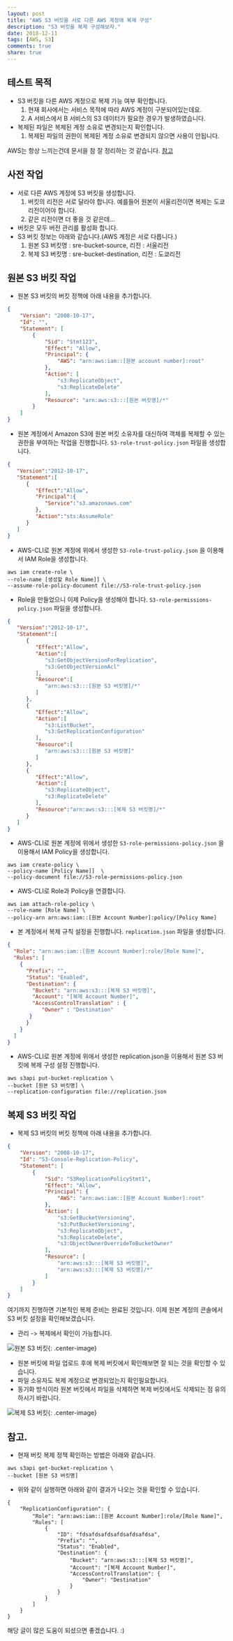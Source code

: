 ```yaml
---
layout: post
title: "AWS S3 버킷을 서로 다른 AWS 계정에 복제 구성"
description: "S3 버킷을 복제 구성해보자."
date: 2018-12-11
tags: [AWS, S3]
comments: true
share: true
---
```


## 테스트 목적

* S3 버킷을 다른 AWS 계정으로 복제 가능 여부 확인합니다.
  1. 현재 회사에서는 서비스 목적에 따라 AWS 계정이 구분되어있는데요. 
  2. A 서비스에서 B 서비스의 S3 데이터가 필요한 경우가 발생하였습니다.  
* 복제된 파일은 복제된 계정 소유로 변경되는지 확인합니다.
  1. 복제된 파일의 권한이 복제된 계정 소유로 변경되지 않으면 사용이 안됩니다.

AWS는 항상 느끼는건데 문서을 참 잘 정리하는 것 같습니다. [참고](https://docs.aws.amazon.com/ko_kr/AmazonS3/latest/dev/crr-walkthrough-2.html)

## 사전 작업

* 서로 다른 AWS 계정에 S3 버킷을 생성합니다.
  1. 버킷의 리전은 서로 달라야 합니다. 예를들어 원본이 서울리전이면 복제는 도쿄리전이어야 합니다.
  2. 같은 리전이면 더 좋을 것 같은데...
* 버킷은 모두 버전 관리를 활성화 합니다.
* S3 버킷 정보는 아래와 같습니다.(AWS 계정은 서로 다릅니다.)
  1. 원본 S3 버킷명 : sre-bucket-source, 리전 : 서울리전
  2. 복제 S3 버킷명 : sre-bucket-destination, 리전 : 도쿄리전

## 원본 S3 버킷 작업

* 원본 S3 버킷의 버킷 정책에 아래 내용을 추가합니다.
```json
{
    "Version": "2008-10-17",
    "Id": "",
    "Statement": [
        {
            "Sid": "Stmt123",
            "Effect": "Allow",
            "Principal": {
                "AWS": "arn:aws:iam::[원본 account number]:root"
            },
            "Action": [
                "s3:ReplicateObject",
                "s3:ReplicateDelete"
            ],
            "Resource": "arn:aws:s3:::[원본 버킷명]/*"
        }
    ]
}
```

* 원본 계정에서 Amazon S3에 원본 버킷 소유자를 대신하여 객체를 복제할 수 있는 권한을 부여하는 작업을 진행합니다. `S3-role-trust-policy.json` 파일을 생성합니다.
```json
{
   "Version":"2012-10-17",
   "Statement":[
      {
         "Effect":"Allow",
         "Principal":{
            "Service":"s3.amazonaws.com"
         },
         "Action":"sts:AssumeRole"
      }
   ]
}
```

* AWS-CLI로 원본 계정에 위에서 생성한 `S3-role-trust-policy.json` 을 이용해서 IAM Role을 생성합니다. 
```shell
aws iam create-role \
--role-name [생성할 Role Name]] \
--assume-role-policy-document file://S3-role-trust-policy.json
```

* Role을 만들었으니 이제 Policy을 생성해야 합니다. `S3-role-permissions-policy.json` 파일을 생성합니다.
```json
{
   "Version":"2012-10-17",
   "Statement":[
      {
         "Effect":"Allow",
         "Action":[
            "s3:GetObjectVersionForReplication",
            "s3:GetObjectVersionAcl"
         ],
         "Resource":[
            "arn:aws:s3:::[원본 S3 버킷명]/*"
         ]
      },
      {
         "Effect":"Allow",
         "Action":[
            "s3:ListBucket",
            "s3:GetReplicationConfiguration"
         ],
         "Resource":[
            "arn:aws:s3:::[원본 S3 버킷명]"
         ]
      },
      {
         "Effect":"Allow",
         "Action":[
            "s3:ReplicateObject",
            "s3:ReplicateDelete"
         ],
         "Resource":"arn:aws:s3:::[복제 S3 버킷명]/*"
      }
   ]
}
```
* AWS-CLI로 원본 계정에 위에서 생성한 `S3-role-permissions-policy.json` 을 이용해서 IAM Policy을 생성합니다. 
```shell
aws iam create-policy \
--policy-name [Policy Name]]  \
--policy-document file://S3-role-permissions-policy.json
```

* AWS-CLI로 Role과 Policy을 연결합니다. 
```shell
aws iam attach-role-policy \
--role-name [Role Name] \
--policy-arn arn:aws:iam::[원본 Account Number]:policy/[Policy Name]
```

* 본 계정에서 복제 규칙 설정을 진행합니다. `replication.json` 파일을 생성합니다.
```json
{
  "Role": "arn:aws:iam::[원본 Account Number]:role/[Role Name]",
  "Rules": [
    {
      "Prefix": "",
      "Status": "Enabled",
      "Destination": {
        "Bucket": "arn:aws:s3:::[복제 S3 버킷명]",
        "Account": "[복제 Account Number]",
        "AccessControlTranslation" : {
           "Owner" : "Destination"
       }
      }
    }
  ]
}
```

* AWS-CLI로 원본 계정에 위에서 생성한 replication.json을 이용해서 원본 S3 버킷에 복제 구성 설정 진행합니다.
```shell
aws s3api put-bucket-replication \
--bucket [원본 S3 버킷명] \
--replication-configuration file://replication.json
```

## 복제 S3 버킷 작업

* 복제 S3 버킷의 버킷 정책에 아래 내용을 추가합니다.
```json
{
    "Version": "2008-10-17",
    "Id": "S3-Console-Replication-Policy",
    "Statement": [
        {
            "Sid": "S3ReplicationPolicyStmt1",
            "Effect": "Allow",
            "Principal": {
                "AWS": "arn:aws:iam::[원본 Account Number]:root"
            },
            "Action": [
                "s3:GetBucketVersioning",
                "s3:PutBucketVersioning",
                "s3:ReplicateObject",
                "s3:ReplicateDelete",
                "s3:ObjectOwnerOverrideToBucketOwner"
            ],
            "Resource": [
                "arn:aws:s3:::[복제 S3 버킷명]",
                "arn:aws:s3:::[복제 S3 버킷명]/*"
            ]
        }
    ]
}
```

여기까지 진행하면 기본적인 복제 준비는 완료된 것입니다. 이제 원본 계정의 콘솔에서 S3 버킷 설정을 확인해보겠습니다.
* 관리 -> 복제에서 확인이 가능합니다.

![원본 S3 버킷](/images/2019-12-11-s3crrrole/image2018-11-13_21-11-29.png){: .center-image}

* 원본 버킷에 파일 업로드 후에 복제 버킷에서 확인해보면 잘 되는 것을 확인할 수 있습니다.
* 파일 소유자도 복제 계정으로 변경되었는지 확인필요합니다.
* 동기화 방식이라 원본 버킷에서 파일을 삭제하면 복제 버킷에서도 삭제되는 점 유의하시기 바랍니다.

![복제 S3 버킷](/images/2019-12-11-s3crrrole/image2018-11-13_19-56-14.png){: .center-image}

## 참고.

* 현재 버킷 복제 정책 확인하는 방법은 아래와 같습니다.
```shell
aws s3api get-bucket-replication \      
--bucket [원본 S3 버킷명]
```

* 위와 같이 실행하면 아래와 같이 결과가 나오는 것을 확인할 수 있습니다.
```shell
{
    "ReplicationConfiguration": {
        "Role": "arn:aws:iam::[원본 Account Number]:role/[Role Name]",
        "Rules": [
            {
                "ID": "fdsafdsafdsafdsafdsafdsa",
                "Prefix": "",
                "Status": "Enabled",
                "Destination": {
                    "Bucket": "arn:aws:s3:::[복제 S3 버킷명]",
                    "Account": "[복제 Account Number]",
                    "AccessControlTranslation": {
                        "Owner": "Destination"
                    }
                }
            }
        ]
    }
}
```
해당 글이 많은 도움이 되셨으면 좋겠습니다. :)
